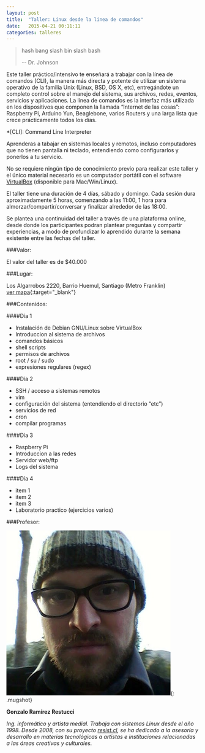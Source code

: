 ```yaml
---
layout: post
title:  "Taller: Linux desde la linea de comandos"
date:   2015-04-21 00:11:11
categories: talleres
---
```


> hash bang slash bin slash bash
>
> -- Dr. Johnson

Este taller práctico/intensivo te enseñará a trabajar con la línea de comandos (CLI), la manera más directa y potente de utilizar un sistema operativo de la familia Unix (Linux, BSD, OS X, etc), entregándote un completo control sobre el manejo del sistema, sus archivos, redes, eventos, servicios y aplicaciones. La linea de comandos es la interfaz más utilizada en los dispositivos que componen la llamada “Internet de las cosas”: Raspberry Pi, Arduino Yun, Beaglebone, varios Routers y una larga lista que crece prácticamente todos los días.

*[CLI]: Command Line Interpreter

Aprenderas a tabajar en sistemas locales y remotos, incluso computadores que no tienen pantalla ni teclado, entendiendo como configurarlos y ponerlos a tu servicio.

No se requiere ningún tipo de conocimiento previo para realizar este taller y el único material necesario es un computador portátil con el software [VirtualBox](http://www.virtualbox.org) (disponible para Mac/Win/Linux).

El taller tiene una duración de 4 días, sábado y domingo. Cada sesión dura aproximadamente 5 horas, comenzando a las 11:00, 1 hora para almorzar/compartir/conversar y finalizar alrededor de las 18:00.

Se plantea una continuidad del taller a través de una plataforma online, desde donde los participantes podran plantear preguntas y compartir experiencias, a modo de profundizar lo aprendido durante la semana existente entre las fechas del taller.

###Valor:

El valor del taller es de $40.000

###Lugar:

Los Algarrobos 2220, Barrio Huemul, Santiago (Metro Franklin)  
[ver mapa](https://www.google.cl/maps/place/Los+Algarrobos+2220,+Santiago,+Regi%C3%B3n+Metropolitana/@-33.4748454,-70.6511198,17z/data=!3m1!4b1!4m2!3m1!1s0x9662c5397c13e00d:0xe3eafeaddb686c8c){:target="_blank"}

###Contenidos:

####Día 1
* Instalación de Debian GNU/Linux sobre VirtualBox
* Introduccion al sistema de archivos
* comandos básicos
* shell scripts
* permisos de archivos
* root / su / sudo
* expresiones regulares (regex)

####Día 2
* SSH / acceso a sistemas remotos
* vim
* configuración del sistema (entendiendo el directorio “etc”)
* servicios de red
* cron
* compilar programas

####Día 3
* Raspberry Pi
* Introduccion a las redes
* Servidor web/ftp
* Logs del sistema

####Día 4
* item 1
* item 2
* item 3
* Laboratorio practico (ejercicios varios)

###Profesor:

![Gonzalo Ramírez](/images/controla.jpg){: .mugshot}

__Gonzalo Ramírez Restucci__

_Ing. informático y artista medial. Trabaja con sistemas Linux desde el año 1998. Desde 2008, con su proyecto [resist.cl](http://www.resist.cl), se ha dedicado a la asesoría y desarrollo en materias tecnológicas a artistas e instituciones relacionadas a las áreas creativas y culturales._

